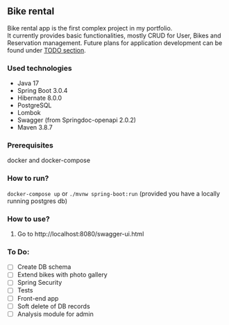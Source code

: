 ## Bike rental

Bike rental app is the first complex project in my portfolio.   
It currently provides basic functionalities, mostly CRUD for User, Bikes and Reservation management. 
Future plans for application development can be found under [TODO section](#to-do).

### Used technologies
- Java 17
- Spring Boot 3.0.4
- Hibernate 8.0.0
- PostgreSQL
- Lombok
- Swagger (from Springdoc-openapi 2.0.2)
- Maven 3.8.7
### Prerequisites 

docker and docker-compose

### How to run?
`docker-compose up` or `./mvnw spring-boot:run` (provided you have a locally running postgres db)

### How to use? 
1. Go to http://localhost:8080/swagger-ui.html

### To Do: 
- [ ] Create DB schema
- [ ] Extend bikes with photo gallery
- [ ] Spring Security
- [ ] Tests
- [ ] Front-end app
- [ ] Soft delete of DB records
- [ ] Analysis module for admin
